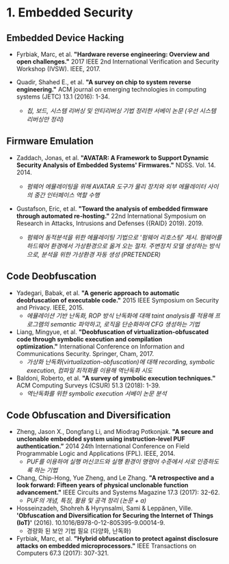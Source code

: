# 1. Embedded Security

## Embedded Device Hacking
* Fyrbiak, Marc, et al. **"Hardware reverse engineering: Overview and open challenges."** 2017 IEEE 2nd International Verification and Security Workshop (IVSW). IEEE, 2017. 

* Quadir, Shahed E., et al. **"A survey on chip to system reverse engineering."** ACM journal on emerging technologies in computing systems (JETC) 13.1 (2016): 1-34.
  * _칩, 보드, 시스템 리버싱 및 안티리버싱 기법 정리한 서베이 논문 (우선 시스템 리버싱만 정리)_

## Firmware Emulation
* Zaddach, Jonas, et al. **"AVATAR: A Framework to Support Dynamic Security Analysis of Embedded Systems' Firmwares."** NDSS. Vol. 14. 2014.
  * _펌웨어 에뮬레이팅을 위해 AVATAR 도구가 물리 장치와 외부 에뮬레이터 사이의 중간 인터페이스 역할 수행_
  
* Gustafson, Eric, et al. **"Toward the analysis of embedded firmware through automated re-hosting."** 22nd International Symposium on Research in Attacks, Intrusions and Defenses ({RAID} 2019). 2019.
  * _펌웨어 동적분석을 위한 에뮬레이팅 기법으로 '펌웨어 리호스팅' 제시. 펌웨어를 하드웨어 환경에서 가상환경으로 옮겨 오는 절차. 주변장치 모델 생성하는 방식으로, 분석을 위한 가상환경 자동 생성 (PRETENDER)_


## Code Deobfuscation
* Yadegari, Babak, et al. **"A generic approach to automatic deobfuscation of executable code."** 2015 IEEE Symposium on Security and Privacy. IEEE, 2015.
  * _에뮬레이션 기반 난독화, ROP 방식 난독화에 대해 taint analysis를 적용해 프로그램의 semantic 파악하고, 로직을 단순화하여 CFG 생성하는 기법_
* Liang, Mingyue, et al. **"Deobfuscation of virtualization-obfuscated code through symbolic execution and compilation optimization."** International Conference on Information and Communications Security. Springer, Cham, 2017.
  * _가상화 난독화(virtualization-obfuscation)에 대해 recording, symbolic execution, 컴파일 최적화를 이용해 역난독화 시도_
* Baldoni, Roberto, et al. **"A survey of symbolic execution techniques."** ACM Computing Surveys (CSUR) 51.3 (2018): 1-39.
  * _역난독화를 위한 symbolic execution 서베이 논문 분석_
 

## Code Obfuscation and Diversification
* Zheng, Jason X., Dongfang Li, and Miodrag Potkonjak. **"A secure and unclonable embedded system using instruction-level PUF authentication.”** 2014 24th International Conference on Field Programmable Logic and Applications (FPL). IEEE, 2014.
  * _PUF를 이용하여 실행 머신코드와 실행 환경이 명령어 수준에서 서로 인증하도록 하는 기법_
* Chang, Chip-Hong, Yue Zheng, and Le Zhang. **"A retrospective and a look forward: Fifteen years of physical unclonable function advancement."** IEEE Circuits and Systems Magazine 17.3 (2017): 32-62.
  * _PUF의 개념, 특징, 활용 및 공격 정리 (논문 + a)_
* Hosseinzadeh, Shohreh & Hyrynsalmi, Sami & Leppänen, Ville. **'Obfuscation and Diversification for Securing the Internet of Things (IoT)'** (2016). 10.1016/B978-0-12-805395-9.00014-9. 
  * 경량화 된 보안 기법 필요 (다양화, 난독화)  
* Fyrbiak, Marc, et al. **"Hybrid obfuscation to protect against disclosure attacks on embedded microprocessors."** IEEE Transactions on Computers 67.3 (2017): 307-321. 
